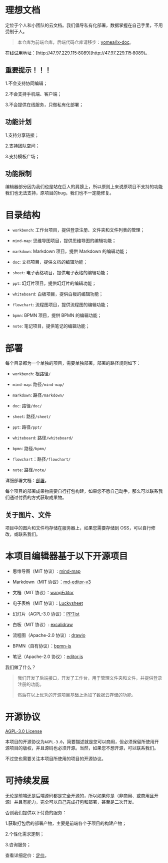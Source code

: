 # 理想文档

定位于个人和小团队的云文档。我们倡导私有化部署，数据掌握在自己手里，不用受制于人。

> 本仓库为前端仓库，后端代码仓库请移步：[yomea/lx-doc](https://github.com/yomea/lx-doc)。

在线试用地址：[http://47.97.229.115:8089](http://47.97.229.115:8089)。

## 重要提示！！！

1.不会支持协同编辑；

2.不会支持手机端、客户端；

3.不会提供在线服务，只做私有化部署；

## 功能计划

1.支持分享链接；

2.支持团队空间；

3.支持模板广场；

## 功能限制

编辑器部分因为我们也是站在巨人的肩膀上，所以原则上来说原项目不支持的功能我们也无法支持，原项目的bug，我们也不一定能修复。

# 目录结构

- `workbench`: 工作台项目，提供登录注册、文件夹和文件列表的管理；

- `mind-map`: 思维导图项目，提供思维导图的编辑功能；

- `markdown`: Markdown 项目，提供 Markdown 的编辑功能；

- `doc`: 文档项目，提供文档的编辑功能；

- `sheet`: 电子表格项目，提供电子表格的编辑功能；

- `ppt`: 幻灯片项目，提供幻灯片的编辑功能；

- `whiteboard`: 白板项目，提供白板的编辑功能；

- `flowchart`: 流程图项目，提供流程图的编辑功能；

- `bpmn`: BPMN 项目，提供 BPMN 的编辑功能；

- `note`: 笔记项目，提供笔记的编辑功能；

# 部署

每个目录都为一个单独的项目，需要单独部署，部署的路径规则如下：

- `workbench`: 根路径`/`

- `mind-map`: 路径`/mind-map/`

- `markdown`: 路径`/markdown/`

- `doc`: 路径`/doc/`

- `sheet`: 路径`/sheet/`

- `ppt`: 路径`/ppt/`

- `whiteboard`: 路径`/whiteboard/`

- `bpmn`: 路径`/bpmn/`

- `flowchart`：路径`/flowchart/`

- `note`: 路径`/note/`

详细部署文档：[部署](https://wanglin2.github.io/lx-doc-site/doc/deploy.html)。

每个项目的部署成果物需要自行打包构建，如果您不愿自己动手，那么可以联系我们通过付费的方式获取成果物。

## 关于图片、文件

项目中的图片和文件均存储在服务器上，如果您需要存储到 OSS，可以自行修改，或联系我们。

# 本项目编辑器基于以下开源项目

- 思维导图（MIT 协议）: [mind-map](https://github.com/wanglin2/mind-map)

- Markdown（MIT 协议）：[md-editor-v3](https://github.com/imzbf/md-editor-v3)

- 文档（MIT 协议）：[wangEditor](https://github.com/wangeditor-team/wangEditor)

- 电子表格（MIT 协议）：[Luckysheet](https://github.com/dream-num/Luckysheet)

- 幻灯片（AGPL-3.0 协议）：[PPTist](https://github.com/pipipi-pikachu/PPTist)

- 白板（MIT 协议）: [excalidraw](https://github.com/excalidraw/excalidraw)

- 流程图（Apache-2.0 协议）: [drawio](https://github.com/jgraph/drawio)

- BPMN（自有协议）：[bpmn-js](https://github.com/bpmn-io/bpmn-js)

- 笔记（Apache-2.0 协议）：[editor.js](https://github.com/codex-team/editor.js)

我们做了什么？

> 我们开发了后端接口，开发了工作台，用于管理文件夹和文件，并提供登录注册的功能。
>
> 然后在以上优秀的开源项目基础上添加了数据云存储的功能。

# 开源协议

[AGPL-3.0 License](./LICENSE)

本项目的开源协议为`AGPL-3.0`，简要描述就是您可以商用，但必须保留所使用开源项目的版权，并且源码也必须开源。当然，如果您不想开源，可以联系我们。

不过您也需要关注本项目所使用的项目的开源协议。

# 可持续发展

无论是前端还是后端源码都是完全开源的，所以如果你是（非商用、或商用且开源）并且有能力，完全可以自己完成打包和部署，甚至是二次开发。

否则我们提供以下付费的服务：

1.获取打包后的部署产物，主要是前端各个子项目的构建产物；

2.个性化需求定制；

3.咨询服务；

查看详细定价：[定价](https://wanglin2.github.io/lx-doc-site/price/price.html)。